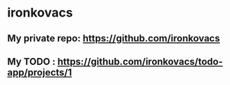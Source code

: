 # ironkovacs

## My private repo: https://github.com/ironkovacs
## My TODO : https://github.com/ironkovacs/todo-app/projects/1
